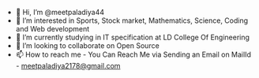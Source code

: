 - 👋 Hi, I’m @meetpaladiya44
- 👀 I’m interested in Sports, Stock market, Mathematics, Science, Coding and Web development
- 🌱 I’m currently studying in IT specification at LD College Of Engineering
- 💞️ I’m looking to collaborate on Open Source
- 📫 How to reach me - You Can Reach Me via Sending an Email on MailId - meetpaladiya2178@gmail.com

<!---
meetpaladiya44/meetpaladiya44 is a ✨ special ✨ repository because its `README.md` (this file) appears on your GitHub profile.
You can click the Preview link to take a look at your changes.
--->
